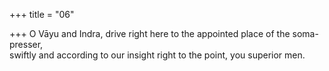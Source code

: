 +++
title = "06"

+++
O Vāyu and Indra, drive right here to the appointed place of the  soma-presser,  
swiftly and according to our insight right to the point, you superior men.  